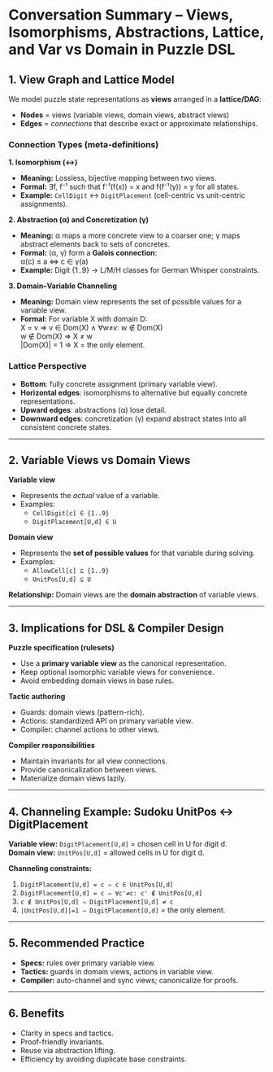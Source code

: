 # Conversation Summary – Views, Isomorphisms, Abstractions, Lattice, and Var vs Domain in Puzzle DSL

## 1. View Graph and Lattice Model

We model puzzle state representations as **views** arranged in a **lattice/DAG**:

- **Nodes** = views (variable views, domain views, abstract views)
- **Edges** = *connections* that describe exact or approximate relationships.

### Connection Types (meta-definitions)

**1. Isomorphism (↔)**
- **Meaning:** Lossless, bijective mapping between two views.
- **Formal:** ∃f, f⁻¹ such that f⁻¹(f(x)) = x and f(f⁻¹(y)) = y for all states.
- **Example:** `CellDigit` ↔ `DigitPlacement` (cell-centric vs unit-centric assignments).

**2. Abstraction (α) and Concretization (γ)**
- **Meaning:** α maps a more concrete view to a coarser one; γ maps abstract elements back to sets of concretes.
- **Formal:** (α, γ) form a **Galois connection**:  
  α(c) ≤ a  ⇔  c ∈ γ(a)
- **Example:** Digit {1..9} → L/M/H classes for German Whisper constraints.

**3. Domain–Variable Channeling**
- **Meaning:** Domain view represents the set of possible values for a variable view.
- **Formal:** For variable X with domain D:  
  X = v ⇒ v ∈ Dom(X) ∧ ∀w≠v: w ∉ Dom(X)  
  w ∉ Dom(X) ⇒ X ≠ w  
  |Dom(X)| = 1 ⇒ X = the only element.

### Lattice Perspective
- **Bottom**: fully concrete assignment (primary variable view).
- **Horizontal edges**: isomorphisms to alternative but equally concrete representations.
- **Upward edges**: abstractions (α) lose detail.
- **Downward edges**: concretization (γ) expand abstract states into all consistent concrete states.

---

## 2. Variable Views vs Domain Views

**Variable view**
- Represents the *actual* value of a variable.
- Examples:  
  - `CellDigit[c] ∈ {1..9}`  
  - `DigitPlacement[U,d] ∈ U`

**Domain view**
- Represents the **set of possible values** for that variable during solving.
- Examples:  
  - `AllowCell[c] ⊆ {1..9}`  
  - `UnitPos[U,d] ⊆ U`

**Relationship:** Domain views are the **domain abstraction** of variable views.

---

## 3. Implications for DSL & Compiler Design

**Puzzle specification (rulesets)**
- Use a **primary variable view** as the canonical representation.
- Keep optional isomorphic variable views for convenience.
- Avoid embedding domain views in base rules.

**Tactic authoring**
- Guards: domain views (pattern-rich).
- Actions: standardized API on primary variable view.
- Compiler: channel actions to other views.

**Compiler responsibilities**
- Maintain invariants for all view connections.
- Provide canonicalization between views.
- Materialize domain views lazily.

---

## 4. Channeling Example: Sudoku UnitPos ↔ DigitPlacement

**Variable view:** `DigitPlacement[U,d]` = chosen cell in U for digit d.  
**Domain view:** `UnitPos[U,d]` = allowed cells in U for digit d.

**Channeling constraints:**
1. `DigitPlacement[U,d] = c ⇒ c ∈ UnitPos[U,d]`
2. `DigitPlacement[U,d] = c ⇒ ∀c'≠c: c' ∉ UnitPos[U,d]`
3. `c ∉ UnitPos[U,d] ⇒ DigitPlacement[U,d] ≠ c`
4. `|UnitPos[U,d]|=1 ⇒ DigitPlacement[U,d]` = the only element.

---

## 5. Recommended Practice
- **Specs:** rules over primary variable view.
- **Tactics:** guards in domain views, actions in variable view.
- **Compiler:** auto-channel and sync views; canonicalize for proofs.

---

## 6. Benefits
- Clarity in specs and tactics.
- Proof-friendly invariants.
- Reuse via abstraction lifting.
- Efficiency by avoiding duplicate base constraints.

